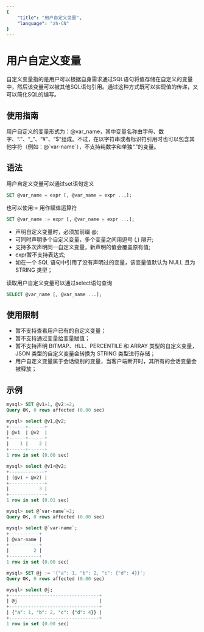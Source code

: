 ```yaml
---
{
    "title": "用户自定义变量",
    "language": "zh-CN"
}
---
```


<!-- 
Licensed to the Apache Software Foundation (ASF) under one
or more contributor license agreements.  See the NOTICE file
distributed with this work for additional information
regarding copyright ownership.  The ASF licenses this file
to you under the Apache License, Version 2.0 (the
"License"); you may not use this file except in compliance
with the License.  You may obtain a copy of the License at

  http://www.apache.org/licenses/LICENSE-2.0

Unless required by applicable law or agreed to in writing,
software distributed under the License is distributed on an
"AS IS" BASIS, WITHOUT WARRANTIES OR CONDITIONS OF ANY
KIND, either express or implied.  See the License for the
specific language governing permissions and limitations
under the License.
-->

# 用户自定义变量

<version since="2.0.0">
</version>

自定义变量指的是用户可以根据自身需求通过SQL语句将值存储在自定义的变量中，然后该变量可以被其他SQL语句引用。通过这种方式既可以实现值的传递，又可以简化SQL的编写。

## 使用指南
用户自定义的变量形式为：@var_name，其中变量名称由字母、数字、“.”、“_”、“¥”、“$”组成。不过，在以字符串或者标识符引用时也可以包含其他字符（例如：@\`var-name`），不支持纯数字和单独“.”的变量。

## 语法
用户自定义变量可以通过set语句定义

```sql
SET @var_name = expr [, @var_name = expr ...];
```

也可以使用:= 用作赋值运算符

```sql
SET @var_name := expr [, @var_name = expr ...];
```

- 声明自定义变量时，必须加前缀 @;
- 可同时声明多个自定义变量，多个变量之间用逗号 (,) 隔开;
- 支持多次声明同一自定义变量，新声明的值会覆盖原有值;
- expr暂不支持表达式;
- 如在一个 SQL 语句中引用了没有声明过的变量，该变量值默认为 NULL 且为 STRING 类型；

读取用户自定义变量可以通过select语句查询

```sql
SELECT @var_name [, @var_name ...];
```

## 使用限制
- 暂不支持查看用户已有的自定义变量；
- 暂不支持通过变量给变量赋值；
- 暂不支持声明 BITMAP、HLL、PERCENTILE 和 ARRAY 类型的自定义变量，JSON 类型的自定义变量会转换为 STRING 类型进行存储；
- 用户自定义变量属于会话级别的变量，当客户端断开时，其所有的会话变量会被释放；

## 示例

```sql
mysql> SET @v1=1, @v2:=2;
Query OK, 0 rows affected (0.00 sec)

mysql> select @v1,@v2;
+------+------+
| @v1  | @v2  |
+------+------+
|    1 |    2 |
+------+------+
1 row in set (0.00 sec)

mysql> select @v1+@v2;
+-------------+
| (@v1 + @v2) |
+-------------+
|           3 |
+-------------+
1 row in set (0.01 sec)

mysql> set @`var-name`=2;
Query OK, 0 rows affected (0.00 sec)

mysql> select @`var-name`;
+-----------+
| @var-name |
+-----------+
|         2 |
+-----------+
1 row in set (0.00 sec)

mysql> SET @j := '{"a": 1, "b": 2, "c": {"d": 4}}';
Query OK, 0 rows affected (0.00 sec)

mysql> select @j;
+---------------------------------+
| @j                              |
+---------------------------------+
| {"a": 1, "b": 2, "c": {"d": 4}} |
+---------------------------------+
1 row in set (0.00 sec)
```
 